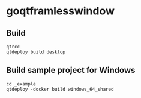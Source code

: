 # goqtframlesswindow

## Build

```
qtrcc
qtdeploy build desktop
```

## Build sample project for Windows

```
cd _example
qtdeploy -docker build windows_64_shared
```


